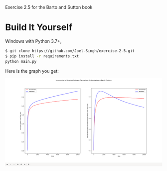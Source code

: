 Exercise 2.5 for the Barto and Sutton book

# Build It Yourself
Windows with Python 3.7+,
```bash
$ git clone https://github.com/Joel-Singh/exercise-2-5.git
$ pip install -r requirements.txt
python main.py
```

Here is the graph you get:

![Final graph after program is run](./finalGraph.png)
